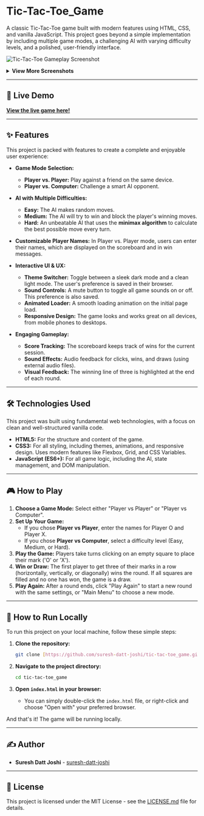 # Tic-Tac-Toe_Game

A classic Tic-Tac-Toe game built with modern features using HTML, CSS, and vanilla JavaScript. This project goes beyond a simple implementation by including multiple game modes, a challenging AI with varying difficulty levels, and a polished, user-friendly interface.

![Tic-Tac-Toe Gameplay Screenshot](https://github.com/user-attachments/assets/be9ae95e-a4c4-445c-85ed-1f7ad47d4b42)

<details>
<summary><b>View More Screenshots</b></summary>
<br>
  <p align="center">
    <em>Mode and Difficulty Selection</em>
    <br>
    <img src="https://github.com/user-attachments/assets/54fabfe2-2aab-4627-a610-48861eef4986" width="48%">
    <img src="https://github.com/user-attachments/assets/d450d7e5-8107-443c-a9b6-9b9469a4ab0b" width="48%">
    <br><br>
    <em>Gameplay in Dark and Light Themes</em>
    <br>
    <img src="https://github.com/user-attachments/assets/683b3ca7-168b-4529-8526-7cd72d13612a" width="48%">
    <img src="https://github.com/user-attachments/assets/52d0c0e9-3191-4dd3-9117-9559bb6341bc" width="48%">
    <br><br>
    <em>Victory Screen</em>
    <br>
    <img src="https://github.com/user-attachments/assets/e21095d5-7c96-4dd7-ab1e-e72eb826c4cf" width="70%">
  </p>
</details>

---

## 🚀 Live Demo

**[View the live game here!](https://suresh-datt-joshi.github.io/tic-tac-toe_game/)**

---

## ✨ Features

This project is packed with features to create a complete and enjoyable user experience:

* **Game Mode Selection:**
    * **Player vs. Player:** Play against a friend on the same device.
    * **Player vs. Computer:** Challenge a smart AI opponent.

* **AI with Multiple Difficulties:**
    * **Easy:** The AI makes random moves.
    * **Medium:** The AI will try to win and block the player's winning moves.
    * **Hard:** An unbeatable AI that uses the **minimax algorithm** to calculate the best possible move every turn.

* **Customizable Player Names:** In Player vs. Player mode, users can enter their names, which are displayed on the scoreboard and in win messages.

* **Interactive UI & UX:**
    * **Theme Switcher:** Toggle between a sleek dark mode and a clean light mode. The user's preference is saved in their browser.
    * **Sound Controls:** A mute button to toggle all game sounds on or off. This preference is also saved.
    * **Animated Loader:** A smooth loading animation on the initial page load.
    * **Responsive Design:** The game looks and works great on all devices, from mobile phones to desktops.

* **Engaging Gameplay:**
    * **Score Tracking:** The scoreboard keeps track of wins for the current session.
    * **Sound Effects:** Audio feedback for clicks, wins, and draws (using external audio files).
    * **Visual Feedback:** The winning line of three is highlighted at the end of each round.

---

## 🛠️ Technologies Used

This project was built using fundamental web technologies, with a focus on clean and well-structured vanilla code.

* **HTML5:** For the structure and content of the game.
* **CSS3:** For all styling, including themes, animations, and responsive design. Uses modern features like Flexbox, Grid, and CSS Variables.
* **JavaScript (ES6+):** For all game logic, including the AI, state management, and DOM manipulation.

---

## 🎮 How to Play

1.  **Choose a Game Mode:** Select either "Player vs Player" or "Player vs Computer".
2.  **Set Up Your Game:**
    * If you chose **Player vs Player**, enter the names for Player O and Player X.
    * If you chose **Player vs Computer**, select a difficulty level (Easy, Medium, or Hard).
3.  **Play the Game:** Players take turns clicking on an empty square to place their mark ('O' or 'X').
4.  **Win or Draw:** The first player to get three of their marks in a row (horizontally, vertically, or diagonally) wins the round. If all squares are filled and no one has won, the game is a draw.
5.  **Play Again:** After a round ends, click "Play Again" to start a new round with the same settings, or "Main Menu" to choose a new mode.

---

## 📂 How to Run Locally

To run this project on your local machine, follow these simple steps:

1.  **Clone the repository:**
    ```bash
    git clone [https://github.com/suresh-datt-joshi/tic-tac-toe_game.git]
    ```

2.  **Navigate to the project directory:**
    ```bash
    cd tic-tac-toe_game
    ```

3.  **Open `index.html` in your browser:**
    * You can simply double-click the `index.html` file, or right-click and choose "Open with" your preferred browser.

And that's it! The game will be running locally.

---

## ✍️ Author

* **Suresh Datt Joshi** - [suresh-datt-joshi](https://github.com/suresh-datt-joshi)

---

## 📄 License

This project is licensed under the MIT License - see the [LICENSE.md](LICENSE.md) file for details.
